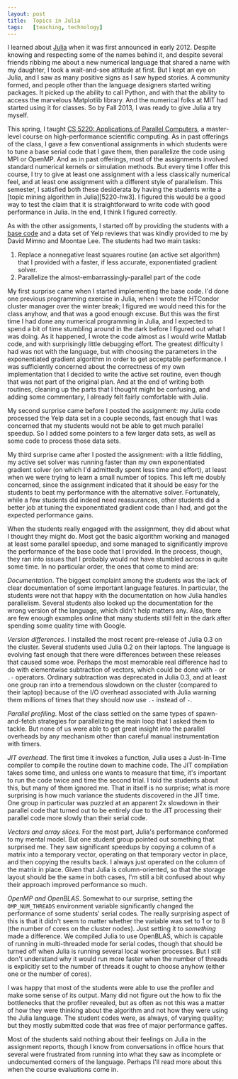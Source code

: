 ```yaml
---
layout: post
title:  Topics in Julia
tags:   [teaching, technology]
---
```


I learned about [Julia](http://julialang.org) when it was first
announced in early 2012.  Despite knowing and respecting some of the
names behind it, and despite several friends ribbing me about a new
numerical language that shared a name with my daughter, I took a
wait-and-see attitude at first.  But I kept an eye on Julia, and I saw
as many positive signs as I saw hyped stories.  A community formed,
and people other than the language designers started writing packages.
It picked up the ability to call Python, and with that the ability to
access the marvelous Matplotlib library.  And the numerical folks at
MIT had started using it for classes.  So by Fall 2013, I was ready to
give Julia a try myself.

This spring, I taught [CS 5220: Applications of Parallel
Computers](http://www.cs.cornell.edu/~bindel/class/cs5220-s14/), a
master-level course on high-performance scientific computing.  As in
past offerings of the class, I gave a few conventional assignments in
which students were to tune a base serial code that I gave them, then
parallelize the code using MPI or OpenMP.  And as in past offerings,
most of the assignments involved standard numerical kernels or
simulation methods.  But every time I offer this course, I try to give
at least one assignment with a less classically numerical feel, and at
least one assignment with a different style of parallelism.  This
semester, I satisfied both these desiderata by having the students
write a [topic mining algorithm in Julia][5220-hw3].  I figured this
would be a good way to test the claim that it is straightforward to
write code with good performance in Julia.  In the end, I think I
figured correctly.

As with the other assignments, I started off by providing the students
with a [base code][hw3-code] and a data set of Yelp reviews that was
kindly provided to me by David Mimno and Moontae Lee.  The students had
two main tasks:

1.  Replace a nonnegative least squares routine (an active set algorithm)
    that I provided with a faster, if less accurate, exponentiated gradient
    solver.
2.  Parallelize the almost-embarrassingly-parallel part of the code

My first surprise came when I started implementing the base code.
I'd done one previous programming exercise in Julia,
when I wrote the HTCondor cluster manager over the winter break;
I figured we would need this for the class anyhow, and that was
a good enough excuse.  But this was the first time I had done
any numerical programming in Julia, and I expected to spend a bit
of time stumbling around in the dark before I figured out what
I was doing.  As it happened, I wrote the code almost as I would
write Matlab code, and with surprisingly little debugging effort.
The greatest difficulty I had was not with the language, but
with choosing the parameters in the exponentiated gradient algorithm
in order to get acceptable performance.  I was sufficiently concerned
about the correctness of my own implementation that I decided to write
the active set routine, even though that was not part of the original
plan.  And at the end of writing both routines, cleaning up the parts
that I thought might be confusing, and adding some commentary,
I already felt fairly comfortable with Julia.

My second surprise came before I posted the assignment: my Julia
code processed the Yelp data set in a couple seconds, fast enough that
I was concerned that my students would not be able to get much
parallel speedup.  So I added some pointers to a few larger data sets,
as well as some code to process those data sets.

My third surprise came after I posted the assignment: with a little
fiddling, my active set solver was running faster than my own
exponentiated gradient solver (on which I'd admittedly spent less time
and effort), at least when we were trying to learn a small number of
topics.  This left me doubly concerned, since the assignment indicated
that it should be easy for the students to beat my performance with the
alternative solver.  Fortunately, while a few students did indeed need
reassurances, other students did a better job at tuning the exponentiated
gradient code than I had, and got the expected performance gains.

When the students really engaged with the assignment, they did about
what I thought they might do.  Most got the basic algorithm working
and managed at least some parallel speedup, and some managed to
significantly improve the performance of the base code that I
provided.  In the process, though, they ran into issues that I
probably would not have stumbled across in quite some time.
In no particular order, the ones that come to mind are:

*Documentation*.
  The biggest complaint among the students was the lack of clear
  documentation of some important language features.  In particular,
  the students were not that happy with the documentation on how Julia
  handles parallelism.  Several students also looked up the documentation
  for the wrong version of the language, which didn't help matters any.
  Also, there are few enough examples online that many students still
  felt in the dark after spending some quality time with Google.

*Version differences*.
  I installed the most recent pre-release of Julia 0.3 on the cluster.
  Several students used Julia 0.2 on their laptops.  The language is
  evolving fast enough that there were differences between these releases
  that caused some woe.  Perhaps the most memorable real difference had
  to do with elementwise subtraction of vectors, which could be done
  with `-` or `.-` operators.  Ordinary subtraction was deprecated in
  Julia 0.3, and at least one group ran into a tremendous slowdown on
  the cluster (compared to their laptop) because of the I/O overhead
  associated with Julia warning them millions of times that they should
  now use `.-` instead of `-`.

*Parallel profiling*.
  Most of the class settled on the same types of spawn-and-fetch
  strategies for parallelizing the main loop that I asked them to tackle.
  But none of us were able to get great insight into the parallel
  overheads by any mechanism other than careful manual instrumentation
  with timers.

*JIT overhead*.
  The first time it invokes a function, Julia uses a Just-In-Time
  compiler to compile the routine down to machine code.  The JIT
  compilation takes some time, and unless one wants to measure that
  time, it's important to run the code twice and time the second
  trial.  I told the students about this, but many of them ignored me.
  That in itself is no surprise; what is more surprising is how much
  variance the students discovered in the JIT time.  One group in
  particular was puzzled at an apparent 2x slowdown in their parallel
  code that turned out to be entirely due to the JIT processing their
  parallel code more slowly than their serial code.

*Vectors and array slices*.
  For the most part, Julia's performance conformed to my mental model.
  But one student group pointed out something that surprised me.  They
  saw significant speedups by copying a column of a matrix into a
  temporary vector, operating on that temporary vector in place, and
  then copying the results back.  I always just operated on the column
  of the matrix in place.  Given that Julia is column-oriented, so
  that the storage layout should be the same in both cases, I'm still
  a bit confused about why their approach improved performance so
  much.

*OpenMP and OpenBLAS*.
  Somewhat to our surprise, setting the `OMP_NUM_THREADS` environment
  variable significantly changed the performance of some students'
  serial codes.  The really surprising aspect of this is that it didn't
  seem to matter whether the variable was set to 1 or to 8 (the number
  of cores on the cluster nodes).  Just setting it to *something* made
  a difference.  We compiled Julia to use OpenBLAS, which is capable
  of running in multi-threaded mode for serial codes, though that
  should be turned off when Julia is running several local worker
  processes.  But I still don't understand why it would run more
  faster when the number of threads is explicitly set to the number of
  threads it ought to choose anyhow (either one or the number of
  cores).

I was happy that most of the students were able to use the profiler
and make some sense of its output.  Many did not figure out the how to
fix the bottlenecks that the profiler revealed, but as often as not
this was a matter of how they were thinking about the algorithm and
not how they were using the Julia language.  The student codes were,
as always, of varying quality; but they mostly submitted code that was
free of major performance gaffes.

Most of the students said nothing about their feelings on Julia in the
assignment reports, though I know from conversations in office hours
that several were frustrated from running into what they saw as
incomplete or undocumented corners of the language.  Perhaps I'll
read more about this when the course evaluations come in.

[hw3-assign]: http://www.cs.cornell.edu/~bindel/class/cs5220-s14/hw3.pdf
[hw3-code]: http://www.cs.cornell.edu/~bindel/class/cs5220-s14/html/anchor_topic.html

